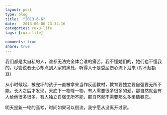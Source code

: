 ```yaml
---
layout: post
type: blog
title:  "2013-6-6"
date:   2013-06-06 23:34:16
categories: ruxu-life
tags: [ruxu-life]

comments: true
share: true
---
```

我们都是太自私的人，谁都无法完全体会谁的痛苦，我不懂她们的，她们也不懂我的。尽管说者无心却点到人家的痛处，听得人于是委屈伤心流下泪来 (对不起额亘)

从小时候起，被宠坏的孩子一直被拿来当作反面教材，教育要独立要自强要无所不能。长大之后才发现，天底下一物降一物，有人需要很多很多的爱，那自然就会有人给他很多很多，有人独立自强无所不能，那自然就不需要那么多柔情眷恋。

明天是新一轮的高考，时间如果可以倒流，我宁愿从没离开过家。